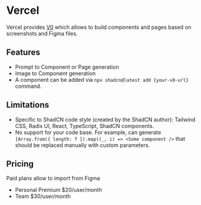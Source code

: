 # Vercel

Vercel provides [V0](https://v0.dev/) which allows to build components and pages based on screenshots and Figma files.

## Features
- Prompt to Component or Page generation
- Image to Component generation
- A component can be added via `npx shadcn@latest add {your-v0-url}` command.

## Limitations
- Specific to ShadCN code style (created by the ShadCN author): Tailwind CSS, Radix UI, React, TypeScript, ShadCN components.
- No support for your code base. For example, can generate `{Array.from({ length: 7 }).map((_, i) => <Some component />` that should be replaced manually with custom parameters.

## Pricing

Paid plans allow to import from Figma

- Personal Premium $20/user/month 
- Team $30/user/month
